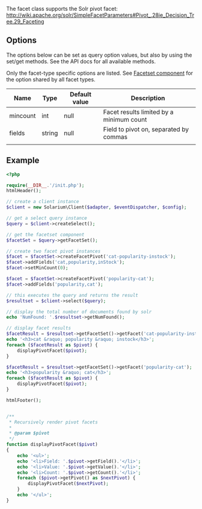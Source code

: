 The facet class supports the Solr pivot facet: <http://wiki.apache.org/solr/SimpleFacetParameters#Pivot_.28ie_Decision_Tree.29_Faceting>

Options
-------

The options below can be set as query option values, but also by using the set/get methods. See the API docs for all available methods.

Only the facet-type specific options are listed. See [Facetset component](V3:Facetset_component "wikilink") for the option shared by all facet types.

| Name     | Type   | Default value | Description                              |
|----------|--------|---------------|------------------------------------------|
| mincount | int    | null          | Facet results limited by a minimum count |
| fields   | string | null          | Field to pivot on, separated by commas   |
||

Example
-------

```php
<?php

require(__DIR__.'/init.php');
htmlHeader();

// create a client instance
$client = new Solarium\Client($adapter, $eventDispatcher, $config);

// get a select query instance
$query = $client->createSelect();

// get the facetset component
$facetSet = $query->getFacetSet();

// create two facet pivot instances
$facet = $facetSet->createFacetPivot('cat-popularity-instock');
$facet->addFields('cat,popularity,inStock');
$facet->setMinCount(0);

$facet = $facetSet->createFacetPivot('popularity-cat');
$facet->addFields('popularity,cat');

// this executes the query and returns the result
$resultset = $client->select($query);

// display the total number of documents found by solr
echo 'NumFound: '.$resultset->getNumFound();

// display facet results
$facetResult = $resultset->getFacetSet()->getFacet('cat-popularity-instock');
echo '<h3>cat &raquo; popularity &raquo; instock</h3>';
foreach ($facetResult as $pivot) {
    displayPivotFacet($pivot);
}

$facetResult = $resultset->getFacetSet()->getFacet('popularity-cat');
echo '<h3>popularity &raquo; cat</h3>';
foreach ($facetResult as $pivot) {
    displayPivotFacet($pivot);
}

htmlFooter();


/**
 * Recursively render pivot facets
 *
 * @param $pivot
 */
function displayPivotFacet($pivot)
{
    echo '<ul>';
    echo '<li>Field: '.$pivot->getField().'</li>';
    echo '<li>Value: '.$pivot->getValue().'</li>';
    echo '<li>Count: '.$pivot->getCount().'</li>';
    foreach ($pivot->getPivot() as $nextPivot) {
        displayPivotFacet($nextPivot);
    }
    echo '</ul>';
}

```
